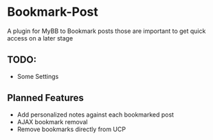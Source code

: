 # Bookmark-Post
A plugin for MyBB to Bookmark posts those are important to get quick access on a later stage

## TODO:
- Some Settings
## Planned Features
- Add personalized notes against each bookmarked post
- AJAX bookmark removal
- Remove bookmarks directly from UCP